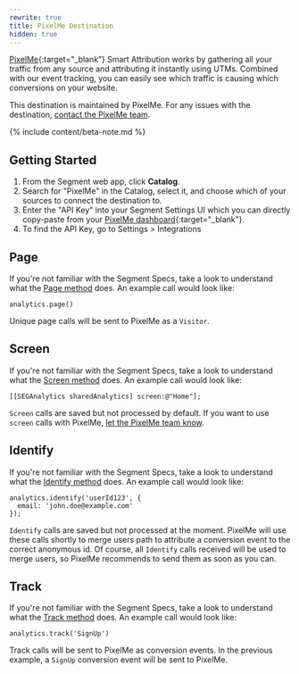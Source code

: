 ```yaml
---
rewrite: true
title: PixelMe Destination
hidden: true
---
```

[PixelMe](https://pixelme.me/?utm_source=segmentio&utm_medium=docs&utm_campaign=partners){:target="_blank”} Smart Attribution works by gathering all your traffic from any source and attributing it instantly using UTMs. Combined with our event tracking, you can easily see which traffic is causing which conversions on your website.

This destination is maintained by PixelMe. For any issues with the destination, [contact the PixelMe team](mailto:team@pixelme.me).

{% include content/beta-note.md %}



## Getting Started



1. From the Segment web app, click **Catalog**.
2. Search for "PixelMe" in the Catalog, select it, and choose which of your sources to connect the destination to.
3. Enter the "API Key" into your Segment Settings UI which you can directly copy-paste from your [PixelMe dashboard](https://app.pixelme.me){:target="_blank"}.
4. To find the API Key, go to Settings > Integrations

## Page

If you're not familiar with the Segment Specs, take a look to understand what the [Page method](/docs/connections/spec/page/) does. An example call would look like:

```
analytics.page()
```

Unique page calls will be sent to PixelMe as a `Visitor`.


## Screen

If you're not familiar with the Segment Specs, take a look to understand what the [Screen method](/docs/connections/spec/screen/) does. An example call would look like:

```
[[SEGAnalytics sharedAnalytics] screen:@"Home"];
```

`Screen` calls are saved but not processed by default. If you want to use `screen` calls with PixelMe, [let  the PixelMe team know](mailto:team@pixelme.me).



## Identify

If you're not familiar with the Segment Specs, take a look to understand what the [Identify method](/docs/connections/spec/identify/) does. An example call would look like:

```
analytics.identify('userId123', {
  email: 'john.doe@example.com'
});
```

`Identify` calls are saved but not processed at the moment. PixelMe will use these calls shortly to merge users path to attribute a conversion event to the correct anonymous id. Of course, all `Identify` calls received will be used to merge users, so PixelMe recommends to send them as soon as you can.


## Track

If you're not familiar with the Segment Specs, take a look to understand what the [Track method](/docs/connections/spec/track/) does. An example call would look like:

```
analytics.track('SignUp')
```

Track calls will be sent to PixelMe as conversion events. In the previous example, a `SignUp` conversion event will be sent to PixelMe.
